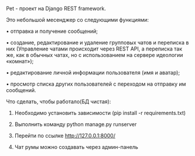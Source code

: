 Pet - проект на Django REST framework.

Это небольшой месенджер со следующими функциями:

• отправка и получение сообщений;

• создание, редактирование и удаление групповых чатов и переписка в них (Управление чатами происходит через REST API, а переписка так же, как в обычных чатах, но с использованием на сервере идеологии «комнат»);

• редактирование личной информации пользователя (имя и аватар);

• просмотр списка других пользователей с переходом на отправку им сообщений.

Что сделать, чтобы работало(БД чистая):

1) Необходимо установить зависимости (pip install -r requirements.txt)
   
2) Выполнить команду python manage.py runserver
   
3) Перейти по ссылке http://127.0.0.1:8000/
   
4) Чат румы можно создавать через админ-панель
